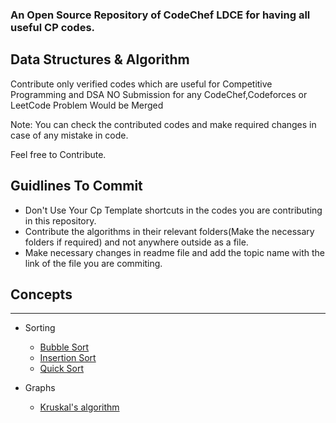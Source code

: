 ### An Open Source Repository of CodeChef LDCE for having all useful CP codes.
## Data Structures & Algorithm
Contribute only verified codes which are useful for Competitive Programming and DSA NO Submission for any CodeChef,Codeforces or LeetCode Problem Would be Merged

Note: You can check the contributed codes and make required changes in case of any mistake in code.

Feel free to Contribute.

<b><h2>Guidlines To Commit</b></h2>
- Don't Use Your Cp Template shortcuts in the codes you are contributing in this repository.
- Contribute the algorithms in their relevant folders(Make the necessary folders if required) and not anywhere outside as a file.
- Make necessary changes in readme file and add the topic name with the link of the file you are commiting.


## Concepts

---
- Sorting
  - [Bubble Sort](https://github.com/CodeChefLDCE/CodeChef_LDCE_CP/blob/main/Sorting/Bubble_Sort.cpp)
  - [Insertion Sort](https://github.com/CodeChefLDCE/CodeChef_LDCE_CP/blob/main/Sorting/Insertion_Sort.cpp)
  - [Quick Sort](https://github.com/CodeChefLDCE/CodeChef_LDCE_CP/blob/main/Sorting/Quick_Sort.cpp)
  
- Graphs
  - [Kruskal's algorithm](https://github.com/CodeChefLDCE/CodeChef_LDCE_CP/blob/main/Graphs/Kruskal.cpp) 
